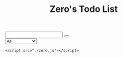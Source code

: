
<html lang="en">
  <head>
    <meta charset="UTF-8" />
    <meta name="viewport" content="width=device-width, initial-scale=1.0" />
    <title>TodoList</title>
    <link
      href="https://fonts.googleapis.com/css?family=Poppins&display=swap"
      rel="stylesheet"
    />
    <link
      rel="stylesheet"
      href="https://cdnjs.cloudflare.com/ajax/libs/font-awesome/5.12.1/css/all.min.css"
      integrity="sha256-mmgLkCYLUQbXn0B1SRqzHar6dCnv9oZFPEC1g1cwlkk="
      crossorigin="anonymous"
    />
    <link rel="stylesheet" href="./zero.css" />
  </head>
  <body>
    <header>
      <h1>Zero's Todo List</h1>
    </header>
    <form>
      <input type="text" class="todo-input" />
      <button class="todo-button" type="submit">
        <i class="fas fa-plus-square"></i>
      </button>
      <div class="select">
        <select name="todos" class="filter-todo">
          <option value="all">All</option>
          <option value="completed">Completed</option>
          <option value="uncompleted">Uncompleted</option>
        </select>
      </div>
    </form>
    <div class="todo-container">
      <ul class="todo-list"></ul>
    </div>

    <script src="./zero.js"></script>
  </body>
</html>
